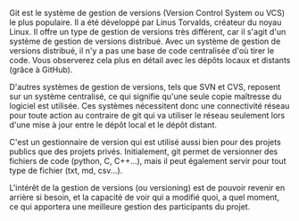 Git est le système de gestion de versions (Version Control System ou VCS) le plus populaire. Il a été développé par Linus Torvalds, créateur du noyau Linux. Il offre un type de gestion de versions très différent, car il s'agit d'un système de gestion de versions distribué. Avec un système de gestion de versions distribué, il n'y a pas une base de code centralisée d'où tirer le code. Vous observerez cela plus en détail avec les dépôts locaux et distants (grâce à GitHub).

D'autres systèmes de gestion de versions, tels que SVN et CVS, reposent sur un système centralisé, ce qui signifie qu'une seule copie maîtresse du logiciel est utilisée. Ces systèmes nécessitent donc une connectivité réseau pour toute action au contraire de git qui va utiliser le réseau seulement lors d'une mise à jour entre le dépôt local et le dépôt distant.

C'est un gestionnaire de version qui est utilisé aussi bien pour des projets publics que des projets privés. Initialement, git permet de versionner des fichiers de code (python, C, C++...), mais il peut également servir pour tout type de fichier (txt, md, csv...).

L'intérêt de la gestion de versions (ou versioning) est de pouvoir revenir en arrière si besoin, et la capacité de voir qui a modifié quoi, a quel moment, ce qui apportera une meilleure gestion des participants du projet.
